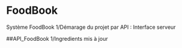 # FoodBook
Système FoodBook
1/Démarage du projet par API : Interface serveur

##API_FoodBook
1/Ingredients mis à jour